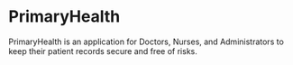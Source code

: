 # PrimaryHealth

PrimaryHealth is an application for Doctors, Nurses, and Administrators to keep their patient records secure and free of risks. 
